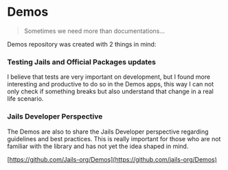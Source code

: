 # Demos  

> Sometimes we need more than documentations...

Demos repository was created with 2 things in mind:

### Testing Jails and Official Packages updates
I believe that tests are very important on development, but I found more interesting and productive to do so in the Demos apps, this way I can not only check if something breaks but also understand that change in a real life scenario.

### Jails Developer Perspective
The Demos are also to share the Jails Developer perspective regarding guidelines and best practices.
This is really important for those who are not familiar with the library and has not yet the idea shaped in mind.

[https://github.com/Jails-org/Demos](https://github.com/jails-org/Demos)
